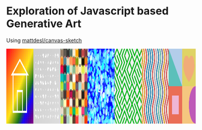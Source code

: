 # Exploration of Javascript based Generative Art

Using [mattdesl/canvas-sketch](https://github.com/mattdesl/canvas-sketch)

<div id="row" style="display: flex">
  <div class="column" style="flex: 20%"; padding: 5px;>
    <img src="https://github.com/ryanwmckenna/GenerativeArt/blob/master/renders/0001.png" alt="0001" width="200" height="200">
  </div>
  <div class="column" style="flex: 20%"; padding: 5px>
    <img src="https://github.com/ryanwmckenna/GenerativeArt/blob/master/renders/0002.png" alt="0002" width="200" height="200">
  </div>
  <div class="column" style="flex: 20%"; padding: 5px>
    <img src="https://github.com/ryanwmckenna/GenerativeArt/blob/master/renders/0003.png" alt="0003" width="200" height="200">
  </div>
  <div class="column" style="flex: 20%"; padding: 5px>
    <img src="https://github.com/ryanwmckenna/GenerativeArt/blob/master/renders/0004.png" alt="0004" width="200" height="200">
  </div>
  <div class="column" style="flex: 20%"; padding: 5px>
    <img src="https://github.com/ryanwmckenna/GenerativeArt/blob/master/renders/0005.png" alt="0005" width="200" height="200">
  </div>
  <div class="column" style="flex: 20%"; padding: 5px>
    <img src="https://github.com/ryanwmckenna/GenerativeArt/blob/master/renders/0006.png" alt="0006" width="200" height="200">
  </div>
  <div class="column" style="flex: 20%"; padding: 5px>
    <img src="https://github.com/ryanwmckenna/GenerativeArt/blob/master/renders/0007.png" alt="0007" width="200" height="200">
  </div>
  
</div>
